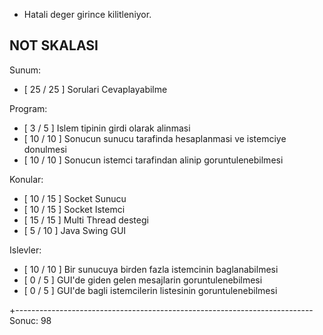 * Hatali deger girince kilitleniyor.

NOT SKALASI
-------------------

Sunum:
- [ 25 / 25 ] Sorulari Cevaplayabilme

Program:
- [ 3 /  5 ] Islem tipinin girdi olarak alinmasi 
- [ 10 / 10 ] Sonucun sunucu tarafinda hesaplanmasi ve istemciye donulmesi
- [ 10 / 10 ] Sonucun istemci tarafindan alinip goruntulenebilmesi

Konular:
- [ 10 / 15 ] Socket Sunucu
- [ 10 / 15 ] Socket Istemci
- [ 15 / 15 ] Multi Thread destegi
- [ 5 / 10 ] Java Swing GUI

Islevler:
- [ 10 / 10 ] Bir sunucuya birden fazla istemcinin baglanabilmesi
- [ 0 /  5 ] GUI'de giden gelen mesajlarin goruntulenebilmesi
- [ 0 /  5 ] GUI'de bagli istemcilerin listesinin goruntulenebilmesi

+--------------------------------------------------------------------------
Sonuc: 98